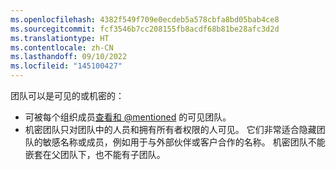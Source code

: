 ```yaml
---
ms.openlocfilehash: 4382f549f709e0ecdeb5a578cbfa8bd05bab4ce8
ms.sourcegitcommit: fcf3546b7cc208155fb8acdf68b81be28afc3d2d
ms.translationtype: HT
ms.contentlocale: zh-CN
ms.lasthandoff: 09/10/2022
ms.locfileid: "145100427"
---
```

团队可以是可见的或机密的：

- 可被每个组织成员[查看和 @mentioned](/articles/basic-writing-and-formatting-syntax/#mentioning-people-and-teams) 的可见团队。
- 机密团队只对团队中的人员和拥有所有者权限的人可见。 它们非常适合隐藏团队的敏感名称或成员，例如用于与外部伙伴或客户合作的名称。 机密团队不能嵌套在父团队下，也不能有子团队。
